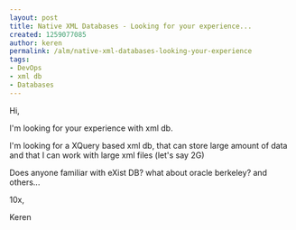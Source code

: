 ```yaml
---
layout: post
title: Native XML Databases - Looking for your experience...
created: 1259077085
author: keren
permalink: /alm/native-xml-databases-looking-your-experience
tags:
- DevOps
- xml db
- Databases
---
```

<p>Hi,</p>
<p>I'm looking for your experience with xml db.</p>
<p>I'm looking for a XQuery based xml db, that can store large amount of data and that I can work with large xml files (let's say 2G) </p>
<p>Does anyone familiar with eXist DB? what about oracle berkeley? and others...</p>
<p>10x,</p>
<p>Keren</p>
